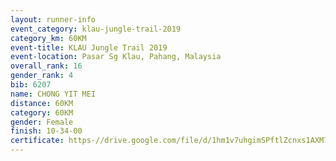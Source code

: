 ```yaml
---
layout: runner-info 
event_category: klau-jungle-trail-2019 
category_km: 60KM 
event-title: KLAU Jungle Trail 2019 
event-location: Pasar Sg Klau, Pahang, Malaysia 
overall_rank: 16
gender_rank: 4
bib: 6207
name: CHONG YIT MEI
distance: 60KM
category: 60KM
gender: Female
finish: 10-34-00
certificate: https-//drive.google.com/file/d/1hm1v7uhgimSPftlZcnxs1AXM7Ew7B1lB/view?usp=sharing
---
```

